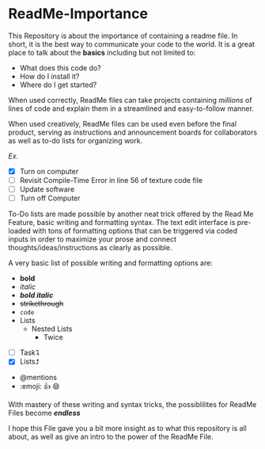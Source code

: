 # ReadMe-Importance
This Repository is about the importance of containing a readme file.
In short, it is the best way to communicate your code to the world.
It is a great place to talk about the **basics** including but not limited to:
* What does this code do?
* How do I install it?
* Where do I get started?

When used correctly, ReadMe files can take projects containing *millions* of lines of code and explain them in a streamlined and easy-to-follow manner.

When used creatively, ReadMe files can be used even before the final product, serving as instructions and announcement boards for collaborators as well as to-do lists for organizing work.

*Ex.*
- [x] Turn on computer
- [ ] Revisit Compile-Time Error in line 56 of texture code file
- [ ] Update software
- [ ] Turn off Computer

To-Do lists are made possible by another neat trick offered by the Read Me Feature, basic writing and formatting syntax. The text edit interface is pre-loaded with tons of formatting options that can be triggered via coded inputs in order to maximize your prose and connect thoughts/ideas/instructions as clearly as possible.

A very basic list of possible writing and formatting options are:

- **bold**
- *italic*
- ***bold italic***
- ~~strikethrough~~ 
- `code`
- Lists
  - Nested Lists
    - Twice
- [ ] Task⮧
- [x] Lists⮥
- @mentions
- :emoji: :+1: :smile:

With mastery of these writing and syntax tricks, the possiblilites for ReadMe Files become ***endless***

I hope this File gave you a bit more insight as to what this repository is all about, as well as give an intro to the power of the ReadMe File.

